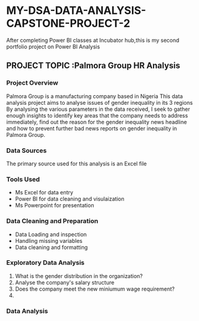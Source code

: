 # MY-DSA-DATA-ANALYSIS-CAPSTONE-PROJECT-2
After completing Power BI classes at Incubator hub,this is my second portfolio project on Power BI Analysis 

## PROJECT TOPIC :Palmora Group HR Analysis
### Project Overview 
Palmora Group is a manufacturing company based in Nigeria
This data analysis project aims to analyse issues of gender inequality in its 3 regions
By analysing the various parameters in the data received, I seek to gather enough insights to identify key areas that the company needs to address immediately, find out the reason for the gender inequality news headline and how to prevent further bad news reports on gender inequality in Palmora Group.  

### Data Sources 
The primary source used for this analysis is an Excel file 

### Tools Used 
- Ms Excel for data entry
- Power BI for data cleaning and visulaization 
- Ms Powerpoint for presentation

### Data Cleaning and Preparation  
- Data Loading and inspection
- Handling missing variables
- Data cleaning and formatting

### Exploratory Data Analysis
1. What is the gender distribution in the organization?
2. Analyse the company's salary structure
3. Does the company meet the new miniumum wage requirement?
4. 

### Data Analysis 

